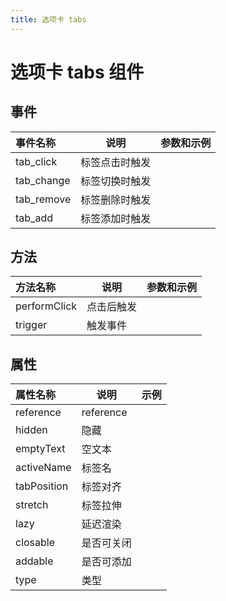 ```yaml
---
title: 选项卡 tabs
---
```


# 选项卡 tabs 组件

## 事件

| 事件名称       | 说明      | 参数和示例 |
|:-----------|---------|-------|
| tab_click  | 标签点击时触发 |       |
| tab_change | 标签切换时触发 |       |
| tab_remove | 标签删除时触发 |       |
| tab_add    | 标签添加时触发 |       |

## 方法

| 方法名称         | 说明    | 参数和示例 |
|:-------------|-------|-------|
| performClick | 点击后触发 |       |
| trigger      | 触发事件  |       |

## 属性

| 属性名称        | 说明        | 示例 |
|:------------|-----------|----|
| reference   | reference |    |
| hidden      | 隐藏        |    |
| emptyText   | 空文本       |    |
| activeName  | 标签名       |    |
| tabPosition | 标签对齐      |    |
| stretch     | 标签拉伸      |    |
| lazy        | 延迟渲染      |    |
| closable    | 是否可关闭     |    |
| addable     | 是否可添加     |    |
| type        | 类型        |    |